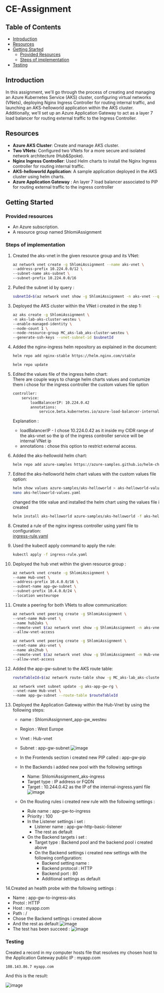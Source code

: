# CE-Assignment



## Table of Contents
- [Introduction](#introduction)
- [Resources](#Resources)
- [Getting Started](#getting-started)
  - [Provided Resources](#Provided-resources)
  - [Steps of implementation](#Steps-of-implementation)
- [Testing](#Testing)

## Introduction

 In this assignment, we'll go through the process of creating and managing an Azure Kubernetes Service (AKS) cluster, configuring virtual networks (VNets), deploying Nginx Ingress Controller for routing internal traffic, and launching an AKS-helloworld application within the AKS cluster. Additionally, we'll set up an Azure Application Gateway to act as a layer 7 load balancer for routing external traffic to the Ingress Controller.

## Resources

- **Azure AKS Cluster**: Create and manage AKS cluster.
- **Two VNets**: Configured two VNets for a more secure and isolated network architecture (Hub&Spoke).
- **Nginx Ingress Controller**: Used Helm charts to install the Nginx Ingress controller for routing internal traffic.
- **AKS-helloworld Application**: A sample application deployed in the AKS cluster using helm charts.
- **Azure Application Gateway** : An layer 7 load balancer associated to PIP for routing external traffic to the ingress controller

## Getting Started

### Provided resources

- An Azure subscription.
- A resource group named ShlomiAssignment

### Steps of implementation

1. Created the aks-vnet in the given resource group and its VNet:

   ```bash
   az network vnet create -g ShlomiAssignment --name aks-vnet \
   --address-prefix 10.224.0.0/12 \
   --subnet-name aks-subnet \
   --subnet-prefix 10.224.0.0/16
   
2. Pulled the subnet id by query :
    ```bash
    subnetId=$(az network vnet show -g ShlomiAssignment -n aks-vnet --query "subnets[?name=='aks-subnet'].id" --output tsv)
    ```
    
3. Deployed the AKS cluster within the VNet i created in the step 1:
    ```bash
    az aks create -g ShlomiAssignment \
    -n aks-lab-aks-cluster-westeu \
    --enable-managed-identity \
    --node-count 1 \
    --node-resource-group MC_aks-lab_aks-cluster-westeu \
    --generate-ssh-keys --vnet-subnet-id $subnetId
    
4. Added the nginx-ingress helm repository as explained in the document:
    ```bash
    helm repo add nginx-stable https://helm.nginx.com/stable
    ```
    ```bash
    helm repo update
    
5. Edited the values file of the ingress helm chart:  
There are couple ways to change helm charts values and costumize them i chose for the ingress controller the custom values file option
    ```bash
    controller:
        service:
            loadBalancerIP: 10.224.0.42
            annotations:
                service.beta.kubernetes.io/azure-load-balancer-internal: "true"
    ```
    Explanation :
    * loadBalancerIP - I chose 10.224.0.42 as it inside my CIDR range of the aks-vnet so the ip of the ingress controller service will be internal VNet ip
    * annotations : chose this option to restrict external access.
    
6. Added the aks-hellowold helm chart:
    ```bash
    helm repo add azure-samples https://azure-samples.github.io/helm-charts/
    ```

7. Edited the aks-helloworld helm chart values with the custom values file option:
    ```bash
    helm show values azure-samples/aks-helloworld > aks-helloworld-values.yaml
    nano aks-helloworld-values.yaml
    ```
    changed the title value and installed the helm chart using the values file i created
    ```bash
    helm install aks-helloworld azure-samples/aks-helloworld -f aks-helloworld-values.yaml
    ```
    
8. Created a rule of the nginx ingress controller using yaml file to configuration:  
    [ingress-rule.yaml](https://github.com/Shlomi-Lantser/CE-assignment/blob/main/yaml-files/ingress-rule.yaml)
    
9. Used the kubectl apply command to apply the rule:
    ```bash
    kubectl apply -f ingress-rule.yaml
    ```  
10. Deployed the hub vnet within the given resource group :
    ```bash
    az network vnet create -g ShlomiAssignment \
    --name Hub-vnet \
    --address-prefix 10.4.0.0/16 \
    --subnet-name app-gw-subnet \
    --subnet-prefix 10.4.0.0/24 \
    --location westeurope
    ```

11. Create a peering for both VNets to allow communication:
    ```bash
    az network vnet peering create -g ShlomiAssignment \
    --vnet-name Hub-vnet \
    --name hub2aks \
    --remote-vnet $(az network vnet show -g ShlomiAssignment -n aks-vnet --query id -o tsv) \
    --allow-vnet-access
    ```
    ```bash
    az network vnet peering create -g ShlomiAssignment \
    --vnet-name aks-vnet \
    --name aks2hub \
    --remote-vnet $(az network vnet show -g ShlomiAssignment -n Hub-vnet --query id -o tsv) \
    --allow-vnet-access
    ```
12. Added the app-gw-subnet to the AKS route table:
    ```bash
    routeTableId=$(az network route-table show -g MC_aks-lab_aks-cluster-westeu --name aks-agentpool-51874860-routetable --query id -o tsv)
    ```
    ```bash
    az network vnet subnet update -g aks-app-gw-rg \
    --vnet-name Hub-vnet \
    --name app-gw-subnet --route-table $routeTableId
    ```
      
13. Deployed the Application Gateway within the Hub-Vnet by using the following steps:
    * name : ShlomiAssignment_app-gw_westeu
    * Region : West Europe
    * Vnet : Hub-vnet
    * Subnet : app-gw-subnet
      ![image](https://github.com/Shlomi-Lantser/CE-assignment/assets/92504985/1d19e845-fa20-4f98-84c1-0e6dfb5db7b1)

    * In the Frontends section i created new PIP called : app-gw-pip
    * In the Backends i added new pool with the following settings
      * Name: ShlomiAssignment_aks-ingress
      * Target type : IP address or FQDN
      * Target : 10.244.0.42 as the IP of the internal-ingress.yaml file
        ![image](https://github.com/Shlomi-Lantser/CE-assignment/assets/92504985/de43ba13-49d7-4312-ac76-16de09276e5c)
    * On the Routing rules i created new rule with the following settings :
      * Rule name : app-gw-to-ingress
      * Priority : 100
      * In the Listener settings i set :
        * Listener name : app-gw-http-basic-listener
        * The rest as default
      * On the Backend targets i set :
        * Target type : Backend pool and the backend pool i created above
        * On the Backend settings i created new settings with the following configuration:
          * Backend setting name :
          * Backend protocol : HTTP
          * Backend port : 80
          * Additional settings as default



14.Created an health probe with the following settings :
  * Name : app-gw-to-ingress-aks
  * Protol : HTTP
  * Host : myapp.com
  * Path : /
  * Chose the Backend settings i created above
  * And the rest as default
    ![image](https://github.com/Shlomi-Lantser/CE-assignment/assets/92504985/30d9506a-960a-4350-8256-b4aadb071095)
  * The test has been succeed :
    ![image](https://github.com/Shlomi-Lantser/CE-assignment/assets/92504985/d9db8409-1765-402d-8377-9d01571624ab)


### Testing

Created a record in my computer hosts file that resolves my chosen host to the Application Gateway public IP : myapp.com  
```bash
108.143.86.7 myapp.com  
```
And this is the result:

![image](https://github.com/Shlomi-Lantser/CE-assignment/assets/92504985/2b679db8-bcc2-4a60-b7d3-c644c5a435a1)

